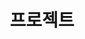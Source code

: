 ---
widget: portfolio
active: true
headless: true
weight: 20
title: 프로젝트
subtitle: ''
content:
  page_type: project
  filter_default: 0
  filter_button:
    - name: 전체
      tag: '*'
    - name: 자료구조
      tag: Data Structures
    - name: 데이터베이스
      tag: Database Design
    - name: 운영체제
      tag: Operating Systems
design:
  columns: '1'
  view: masonry
---